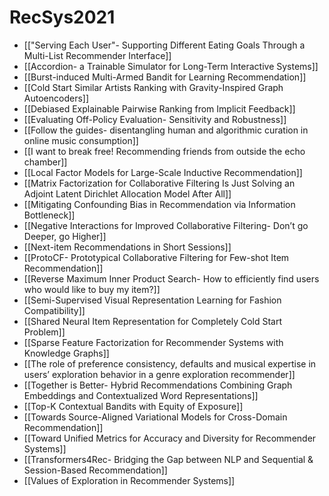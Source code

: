 # RecSys2021

- [["Serving Each User"- Supporting Different Eating Goals Through a Multi-List Recommender Interface]]
- [[Accordion- a Trainable Simulator for Long-Term Interactive Systems]]
- [[Burst-induced Multi-Armed Bandit for Learning Recommendation]]
- [[Cold Start Similar Artists Ranking with Gravity-Inspired Graph Autoencoders]]
- [[Debiased Explainable Pairwise Ranking from Implicit Feedback]]
- [[Evaluating Off-Policy Evaluation- Sensitivity and Robustness]]
- [[Follow the guides- disentangling human and algorithmic curation in online music consumption]]
- [[I want to break free! Recommending friends from outside the echo chamber]]
- [[Local Factor Models for Large-Scale Inductive Recommendation]]
- [[Matrix Factorization for Collaborative Filtering Is Just Solving an Adjoint Latent Dirichlet Allocation Model After All]]
- [[Mitigating Confounding Bias in Recommendation via Information Bottleneck]]
- [[Negative Interactions for Improved Collaborative Filtering- Don’t go Deeper, go Higher]]
- [[Next-item Recommendations in Short Sessions]]
- [[ProtoCF- Prototypical Collaborative Filtering for Few-shot Item Recommendation]]
- [[Reverse Maximum Inner Product Search- How to efficiently find users who would like to buy my item?]]
- [[Semi-Supervised Visual Representation Learning for Fashion Compatibility]]
- [[Shared Neural Item Representation for Completely Cold Start Problem]]
- [[Sparse Feature Factorization for Recommender Systems with Knowledge Graphs]]
- [[The role of preference consistency, defaults and musical expertise in users’ exploration behavior in a genre exploration recommender]]
- [[Together is Better- Hybrid Recommendations Combining Graph Embeddings and Contextualized Word Representations]]
- [[Top-K Contextual Bandits with Equity of Exposure]]
- [[Towards Source-Aligned Variational Models for Cross-Domain Recommendation]]
- [[Toward Unified Metrics for Accuracy and Diversity for Recommender Systems]]
- [[Transformers4Rec- Bridging the Gap between NLP and Sequential & Session-Based Recommendation]]
- [[Values of Exploration in Recommender Systems]]
